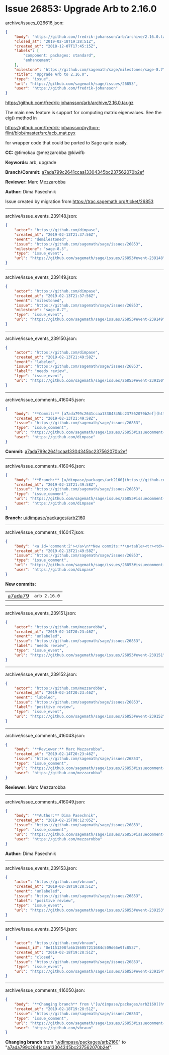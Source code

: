 # Issue 26853: Upgrade Arb to 2.16.0

archive/issues_026616.json:
```json
{
    "body": "https://github.com/fredrik-johansson/arb/archive/2.16.0.tar.gz\n\nThe main new feature is support for computing matrix eigenvalues. See the eig() method in\n\nhttps://github.com/fredrik-johansson/python-flint/blob/master/src/acb_mat.pyx\n\nfor wrapper code that could be ported to Sage quite easily.\n\n**CC:**  @timokau @mezzarobba @kiwifb\n\n**Keywords:** arb, upgrade\n\n**Branch/Commit:** [a7ada799c2641ccaa13304345bc237562070b2ef](https://github.com/sagemath/sagetrac-mirror/commit/a7ada799c2641ccaa13304345bc237562070b2ef)\n\n**Reviewer:** Marc Mezzarobba\n\n**Author:** Dima Pasechnik\n\nIssue created by migration from https://trac.sagemath.org/ticket/26853\n\n",
    "closed_at": "2019-02-18T19:28:51Z",
    "created_at": "2018-12-07T17:45:15Z",
    "labels": [
        "component: packages: standard",
        "enhancement"
    ],
    "milestone": "https://github.com/sagemath/sage/milestones/sage-8.7",
    "title": "Upgrade Arb to 2.16.0",
    "type": "issue",
    "url": "https://github.com/sagemath/sage/issues/26853",
    "user": "https://github.com/fredrik-johansson"
}
```
https://github.com/fredrik-johansson/arb/archive/2.16.0.tar.gz

The main new feature is support for computing matrix eigenvalues. See the eig() method in

https://github.com/fredrik-johansson/python-flint/blob/master/src/acb_mat.pyx

for wrapper code that could be ported to Sage quite easily.

**CC:**  @timokau @mezzarobba @kiwifb

**Keywords:** arb, upgrade

**Branch/Commit:** [a7ada799c2641ccaa13304345bc237562070b2ef](https://github.com/sagemath/sagetrac-mirror/commit/a7ada799c2641ccaa13304345bc237562070b2ef)

**Reviewer:** Marc Mezzarobba

**Author:** Dima Pasechnik

Issue created by migration from https://trac.sagemath.org/ticket/26853





---

archive/issue_events_239148.json:
```json
{
    "actor": "https://github.com/dimpase",
    "created_at": "2019-02-13T21:37:56Z",
    "event": "demilestoned",
    "issue": "https://github.com/sagemath/sage/issues/26853",
    "milestone": "sage-8.5",
    "type": "issue_event",
    "url": "https://github.com/sagemath/sage/issues/26853#event-239148"
}
```



---

archive/issue_events_239149.json:
```json
{
    "actor": "https://github.com/dimpase",
    "created_at": "2019-02-13T21:37:56Z",
    "event": "milestoned",
    "issue": "https://github.com/sagemath/sage/issues/26853",
    "milestone": "sage-8.7",
    "type": "issue_event",
    "url": "https://github.com/sagemath/sage/issues/26853#event-239149"
}
```



---

archive/issue_events_239150.json:
```json
{
    "actor": "https://github.com/dimpase",
    "created_at": "2019-02-13T21:49:58Z",
    "event": "labeled",
    "issue": "https://github.com/sagemath/sage/issues/26853",
    "label": "needs review",
    "type": "issue_event",
    "url": "https://github.com/sagemath/sage/issues/26853#event-239150"
}
```



---

archive/issue_comments_416045.json:
```json
{
    "body": "**Commit:** [a7ada799c2641ccaa13304345bc237562070b2ef](https://github.com/sagemath/sagetrac-mirror/commit/a7ada799c2641ccaa13304345bc237562070b2ef)",
    "created_at": "2019-02-13T21:49:58Z",
    "issue": "https://github.com/sagemath/sage/issues/26853",
    "type": "issue_comment",
    "url": "https://github.com/sagemath/sage/issues/26853#issuecomment-416045",
    "user": "https://github.com/dimpase"
}
```

**Commit:** [a7ada799c2641ccaa13304345bc237562070b2ef](https://github.com/sagemath/sagetrac-mirror/commit/a7ada799c2641ccaa13304345bc237562070b2ef)



---

archive/issue_comments_416046.json:
```json
{
    "body": "**Branch:** [u/dimpase/packages/arb2160](https://github.com/sagemath/sagetrac-mirror/tree/u/dimpase/packages/arb2160)",
    "created_at": "2019-02-13T21:49:58Z",
    "issue": "https://github.com/sagemath/sage/issues/26853",
    "type": "issue_comment",
    "url": "https://github.com/sagemath/sage/issues/26853#issuecomment-416046",
    "user": "https://github.com/dimpase"
}
```

**Branch:** [u/dimpase/packages/arb2160](https://github.com/sagemath/sagetrac-mirror/tree/u/dimpase/packages/arb2160)



---

archive/issue_comments_416047.json:
```json
{
    "body": "<a id='comment:2'></a>\n**New commits:**\n<table><tr><td><a href=\"https://github.com/sagemath/sagetrac-mirror/commit/a7ada799c2641ccaa13304345bc237562070b2ef\">a7ada79</a></td><td><code>arb 2.16.0</code></td></tr></table>\n",
    "created_at": "2019-02-13T21:49:58Z",
    "issue": "https://github.com/sagemath/sage/issues/26853",
    "type": "issue_comment",
    "url": "https://github.com/sagemath/sage/issues/26853#issuecomment-416047",
    "user": "https://github.com/dimpase"
}
```

<a id='comment:2'></a>
**New commits:**
<table><tr><td><a href="https://github.com/sagemath/sagetrac-mirror/commit/a7ada799c2641ccaa13304345bc237562070b2ef">a7ada79</a></td><td><code>arb 2.16.0</code></td></tr></table>




---

archive/issue_events_239151.json:
```json
{
    "actor": "https://github.com/mezzarobba",
    "created_at": "2019-02-14T20:23:46Z",
    "event": "unlabeled",
    "issue": "https://github.com/sagemath/sage/issues/26853",
    "label": "needs review",
    "type": "issue_event",
    "url": "https://github.com/sagemath/sage/issues/26853#event-239151"
}
```



---

archive/issue_events_239152.json:
```json
{
    "actor": "https://github.com/mezzarobba",
    "created_at": "2019-02-14T20:23:46Z",
    "event": "labeled",
    "issue": "https://github.com/sagemath/sage/issues/26853",
    "label": "positive review",
    "type": "issue_event",
    "url": "https://github.com/sagemath/sage/issues/26853#event-239152"
}
```



---

archive/issue_comments_416048.json:
```json
{
    "body": "**Reviewer:** Marc Mezzarobba",
    "created_at": "2019-02-14T20:23:46Z",
    "issue": "https://github.com/sagemath/sage/issues/26853",
    "type": "issue_comment",
    "url": "https://github.com/sagemath/sage/issues/26853#issuecomment-416048",
    "user": "https://github.com/mezzarobba"
}
```

**Reviewer:** Marc Mezzarobba



---

archive/issue_comments_416049.json:
```json
{
    "body": "**Author:** Dima Pasechnik",
    "created_at": "2019-02-15T08:12:05Z",
    "issue": "https://github.com/sagemath/sage/issues/26853",
    "type": "issue_comment",
    "url": "https://github.com/sagemath/sage/issues/26853#issuecomment-416049",
    "user": "https://github.com/mezzarobba"
}
```

**Author:** Dima Pasechnik



---

archive/issue_events_239153.json:
```json
{
    "actor": "https://github.com/vbraun",
    "created_at": "2019-02-18T19:28:51Z",
    "event": "unlabeled",
    "issue": "https://github.com/sagemath/sage/issues/26853",
    "label": "positive review",
    "type": "issue_event",
    "url": "https://github.com/sagemath/sage/issues/26853#event-239153"
}
```



---

archive/issue_events_239154.json:
```json
{
    "actor": "https://github.com/vbraun",
    "commit_id": "0e1151208fa6b156057211684c509d66e9fc8537",
    "created_at": "2019-02-18T19:28:51Z",
    "event": "closed",
    "issue": "https://github.com/sagemath/sage/issues/26853",
    "type": "issue_event",
    "url": "https://github.com/sagemath/sage/issues/26853#event-239154"
}
```



---

archive/issue_comments_416050.json:
```json
{
    "body": "**Changing branch** from \"[u/dimpase/packages/arb2160](https://github.com/sagemath/sagetrac-mirror/tree/u/dimpase/packages/arb2160)\" to \"[a7ada799c2641ccaa13304345bc237562070b2ef](https://github.com/sagemath/sagetrac-mirror/commit/a7ada799c2641ccaa13304345bc237562070b2ef)\".",
    "created_at": "2019-02-18T19:28:51Z",
    "issue": "https://github.com/sagemath/sage/issues/26853",
    "type": "issue_comment",
    "url": "https://github.com/sagemath/sage/issues/26853#issuecomment-416050",
    "user": "https://github.com/vbraun"
}
```

**Changing branch** from "[u/dimpase/packages/arb2160](https://github.com/sagemath/sagetrac-mirror/tree/u/dimpase/packages/arb2160)" to "[a7ada799c2641ccaa13304345bc237562070b2ef](https://github.com/sagemath/sagetrac-mirror/commit/a7ada799c2641ccaa13304345bc237562070b2ef)".
